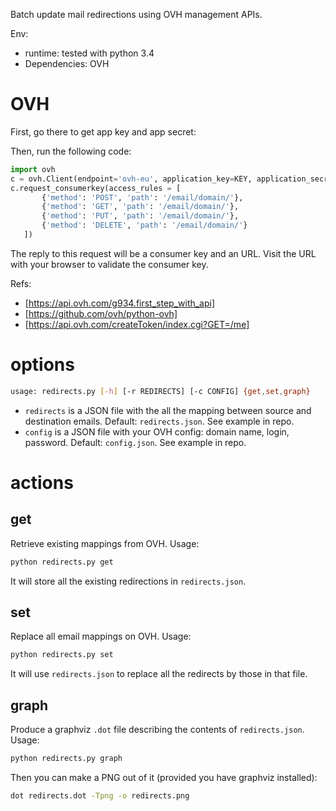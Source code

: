 Batch update mail redirections using OVH management APIs.

Env: 

* runtime: tested with python 3.4
* Dependencies: OVH


# OVH

First, go there to get app key and app secret: 

Then, run the following code:
```python
import ovh
c = ovh.Client(endpoint='ovh-eu', application_key=KEY, application_secret=SECRET)
c.request_consumerkey(access_rules = [
       {'method': 'POST', 'path': '/email/domain/'},
       {'method': 'GET', 'path': '/email/domain/'}, 
       {'method': 'PUT', 'path': '/email/domain/'}, 
       {'method': 'DELETE', 'path': '/email/domain/'}
   ])
```

The reply to this request will be a consumer key and an URL. Visit the URL with your browser to validate the consumer key.

Refs:

* [https://api.ovh.com/g934.first_step_with_api]
* [https://github.com/ovh/python-ovh]
* [https://api.ovh.com/createToken/index.cgi?GET=/me]


# options

```bash
usage: redirects.py [-h] [-r REDIRECTS] [-c CONFIG] {get,set,graph}
```

* `redirects` is a JSON file with the all the mapping between source and destination emails. Default: `redirects.json`. See example in repo.
* `config` is a JSON file with your OVH config: domain name, login, password.  Default: `config.json`. See example in repo.

# actions

## get

Retrieve existing mappings from OVH. Usage:

```bash
python redirects.py get
```

It will store all the existing redirections in `redirects.json`.

## set

Replace all email mappings on OVH. Usage:

```bash
python redirects.py set
```

It will use `redirects.json` to replace all the redirects by those in that file.
    

## graph

Produce a graphviz `.dot` file describing the contents of  `redirects.json`. Usage:

```bash
python redirects.py graph
```

Then you can make a PNG out of it (provided you have graphviz installed):

```bash
dot redirects.dot -Tpng -o redirects.png
```
